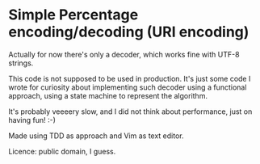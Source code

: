 # Simple Percentage encoding/decoding (URI encoding)

Actually for now there's only a decoder, which works fine with UTF-8 strings.

This code is not supposed to be used in production. It's just some code I wrote
for curiosity about implementing such decoder using a functional approach, using
a state machine to represent the algorithm.

It's probably veeeery slow, and I did not think about performance, just on having fun! :-)

Made using TDD as approach and Vim as text editor.

Licence: public domain, I guess.

